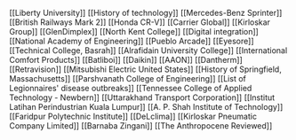 [[Liberty University]]
[[History of technology]]
[[Mercedes-Benz Sprinter]]
[[British Railways Mark 2]]
[[Honda CR-V]]
[[Carrier Global]]
[[Kirloskar Group]]
[[GlenDimplex]]
[[North Kent College]]
[[Digital integration]]
[[National Academy of Engineering]]
[[Pueblo Arcade]]
[[Eyesore]]
[[Technical College, Basrah]]
[[Alrafidain University College]]
[[International Comfort Products]]
[[Batliboi]]
[[Daikin]]
[[AAON]]
[[Dantherm]]
[[Retravision]]
[[Mitsubishi Electric United States]]
[[History of Springfield, Massachusetts]]
[[Parshvanath College of Engineering]]
[[List of Legionnaires' disease outbreaks]]
[[Tennessee College of Applied Technology - Newbern]]
[[Uttarakhand Transport Corporation]]
[[Institut Latihan Perindustrian Kuala Lumpur]]
[[A. P. Shah Institute of Technology]]
[[Faridpur Polytechnic Institute]]
[[DeLclima]]
[[Kirloskar Pneumatic Company Limited]]
[[Barnaba Zingani]]
[[The Anthropocene Reviewed]]
